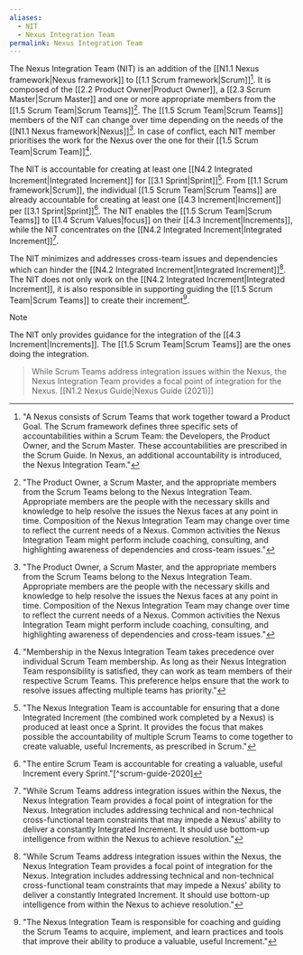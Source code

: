 ```yaml
---
aliases:
  - NIT
  - Nexus Integration Team
permalink: Nexus Integration Team
---
```

The Nexus Integration Team (NIT) is an addition of the [[N1.1 Nexus framework|Nexus framework]] to [[1.1 Scrum framework|Scrum]][^nexus-accountability]. It is composed of the [[2.2 Product Owner|Product Owner]], a [[2.3 Scrum Master|Scrum Master]] and one or more appropriate members from the [[1.5 Scrum Team|Scrum Teams]][^nexus-members]. The [[1.5 Scrum Team|Scrum Teams]] members of the NIT can change over time depending on the needs of the [[N1.1 Nexus framework|Nexus]][^nexus-members]. In case of conflict, each NIT member prioritises the work for the Nexus over the one for their [[1.5 Scrum Team|Scrum Team]][^membership-precedence].

The NIT is accountable for creating at least one [[N4.2 Integrated Increment|Integrated Increment]] for [[3.1 Sprint|Sprint]][^nit-is-accountable]. From [[1.1 Scrum framework|Scrum]], the individual [[1.5 Scrum Team|Scrum Teams]] are already accountable for creating at least one [[4.3 Increment|Increment]] per [[3.1 Sprint|Sprint]][^increment-sprint-accountability]. The NIT enables the [[1.5 Scrum Team|Scrum Teams]] to [[1.4 Scrum Values|focus]] on their [[4.3 Increment|Increments]], while the NIT concentrates on the [[N4.2 Integrated Increment|Integrated Increment]][^nit-focus-integration].

The NIT minimizes and addresses cross-team issues and dependencies which can hinder the [[N4.2 Integrated Increment|Integrated Increment]][^nit-focus-integration]. The NIT does not only work on the [[N4.2 Integrated Increment|Integrated Increment]], it is also responsible in supporting guiding the [[1.5 Scrum Team|Scrum Teams]] to create their increment[^nit-coaching].

> [!note]
> The NIT only provides guidance for the integration of the [[4.3 Increment|Increments]]. The [[1.5 Scrum Team|Scrum Teams]] are the ones doing the integration.
> > While Scrum Teams address integration issues within the Nexus, the Nexus Integration Team provides a focal point of integration for the Nexus.
> > [[N1.2 Nexus Guide|Nexus Guide (2021)]]


[^nexus-accountability]: "A Nexus consists of Scrum Teams that work together toward a Product Goal. The Scrum framework defines three specific sets of accountabilities within a Scrum Team: the Developers, the Product Owner, and the Scrum Master. These accountabilities are prescribed in the Scrum Guide. In Nexus, an additional accountability is introduced, the Nexus Integration Team."[^nexus-guide-2021]

[^nit-is-accountable]: "The Nexus Integration Team is accountable for ensuring that a done Integrated Increment (the combined work completed by a Nexus) is produced at least once a Sprint. It provides the focus that makes possible the accountability of multiple Scrum Teams to come together to create valuable, useful Increments, as prescribed in Scrum."[^nexus-guide-2021]

[^nit-focus-integration]: "While Scrum Teams address integration issues within the Nexus, the Nexus Integration Team provides a focal point of integration for the Nexus. Integration includes addressing technical and non-technical cross-functional team constraints that may impede a Nexus’ ability to deliver a constantly Integrated Increment. It should use bottom-up intelligence from within the Nexus to achieve resolution."[^nexus-guide-2021]

[^nexus-members]: "The Product Owner, a Scrum Master, and the appropriate members from the Scrum Teams belong to the Nexus Integration Team. Appropriate members are the people with the necessary skills and knowledge to help resolve the issues the Nexus faces at any point in time. Composition of the Nexus Integration Team may change over time to reflect the current needs of a Nexus. Common activities the Nexus Integration Team might perform include coaching, consulting, and highlighting awareness of dependencies and cross-team issues."[^nexus-guide-2021]

[^nit-coaching]: "The Nexus Integration Team is responsible for coaching and guiding the Scrum Teams to acquire, implement, and learn practices and tools that improve their ability to produce a valuable, useful Increment."[^nexus-guide-2021]

[^membership-precedence]: "Membership in the Nexus Integration Team takes precedence over individual Scrum Team membership. As long as their Nexus Integration Team responsibility is satisfied, they can work as team members of their respective Scrum Teams. This preference helps ensure that the work to resolve issues affecting multiple teams has priority."[^nexus-guide-2021]

[^increment-sprint-accountability]: "The entire Scrum Team is accountable for creating a valuable, useful Increment every Sprint."[^scrum-guide-2020]

[^nexus-guide-2021]: [[N1.2 Nexus Guide|Nexus Guide (2021)]]